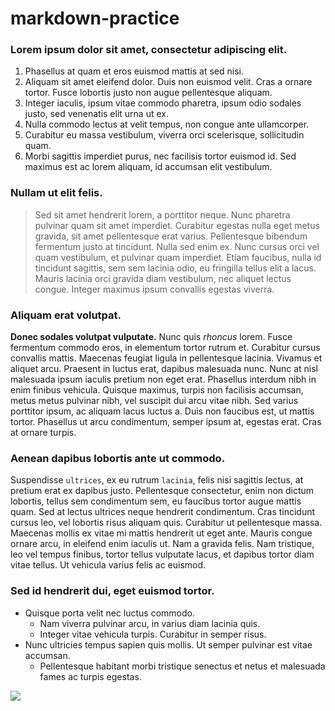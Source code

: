 # markdown-practice

### Lorem ipsum dolor sit amet, consectetur adipiscing elit.
1. Phasellus at quam et eros euismod mattis at sed nisi. 
2. Aliquam sit amet eleifend dolor. Duis non euismod velit. Cras a ornare tortor. Fusce lobortis justo non augue pellentesque aliquam. 
3. Integer iaculis, ipsum vitae commodo pharetra, ipsum odio sodales justo, sed venenatis elit urna ut ex. 
4. Nulla commodo lectus at velit tempus, non congue ante ullamcorper. 
5. Curabitur eu massa vestibulum, viverra orci scelerisque, sollicitudin quam. 
6. Morbi sagittis imperdiet purus, nec facilisis tortor euismod id. Sed maximus est ac lorem aliquam, id accumsan elit vestibulum.

### Nullam ut elit felis. 
> Sed sit amet hendrerit lorem, a porttitor neque.
>  Nunc pharetra pulvinar quam sit amet imperdiet. 
>  Curabitur egestas nulla eget metus gravida, sit amet pellentesque erat varius. 
>  Pellentesque bibendum fermentum justo at tincidunt. 
>  Nulla sed enim ex. Nunc cursus orci vel quam vestibulum, et pulvinar quam imperdiet. 
>  Etiam faucibus, nulla id tincidunt sagittis, sem sem lacinia odio, eu fringilla tellus elit a lacus. 
>  Mauris lacinia orci gravida diam vestibulum, nec aliquet lectus congue. Integer maximus ipsum convallis egestas viverra.

### Aliquam erat volutpat. 
**Donec sodales volutpat vulputate.** Nunc quis _rhoncus_ lorem. Fusce fermentum commodo eros, in elementum tortor rutrum et. Curabitur cursus convallis mattis. Maecenas feugiat ligula in pellentesque lacinia. Vivamus et aliquet arcu. Praesent in luctus erat, dapibus malesuada nunc. Nunc at nisl malesuada ipsum iaculis pretium non eget erat. Phasellus interdum nibh in enim finibus vehicula. Quisque maximus, turpis non facilisis accumsan, metus metus pulvinar nibh, vel suscipit dui arcu vitae nibh. Sed varius porttitor ipsum, ac aliquam lacus luctus a. Duis non faucibus est, ut mattis tortor. Phasellus ut arcu condimentum, semper ipsum at, egestas erat. Cras at ornare turpis.

### Aenean dapibus lobortis ante ut commodo.
Suspendisse `ultrices`, ex eu rutrum `lacinia`, felis nisi sagittis lectus, at pretium erat ex dapibus justo. Pellentesque consectetur, enim non dictum lobortis, tellus sem condimentum sem, eu faucibus tortor augue mattis quam. Sed at lectus ultrices neque hendrerit condimentum. Cras tincidunt cursus leo, vel lobortis risus aliquam quis. Curabitur ut pellentesque massa. Maecenas mollis ex vitae mi mattis hendrerit ut eget ante. Mauris congue ornare arcu, in eleifend enim iaculis ut. Nam a gravida felis. Nam tristique, leo vel tempus finibus, tortor tellus vulputate lacus, et dapibus tortor diam vitae tellus. Ut vehicula varius felis ac euismod.

### Sed id hendrerit dui, eget euismod tortor.
- Quisque porta velit nec luctus commodo. 
    - Nam viverra pulvinar arcu, in varius diam lacinia quis. 
    - Integer vitae vehicula turpis. Curabitur in semper risus. 
- Nunc ultricies tempus sapien quis mollis. Ut semper pulvinar est vitae accumsan. 
    - Pellentesque habitant morbi tristique senectus et netus et malesuada fames ac turpis egestas.

![](https://www.breedyourdog.com/uploads/listing_images/27988/76250/big_IMG_3410.JPG)

